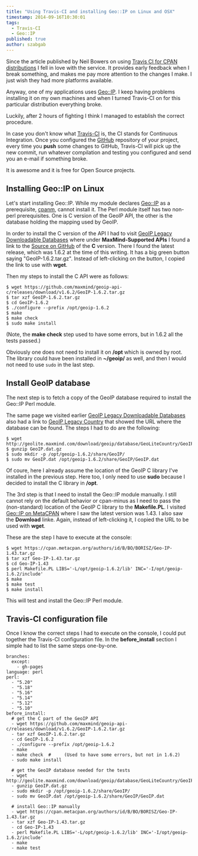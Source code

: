 ```yaml
---
title: "Using Travis-CI and installing Geo::IP on Linux and OSX"
timestamp: 2014-09-16T10:30:01
tags:
  - Travis-CI
  - Geo::IP
published: true
author: szabgab
---
```



Since the article published by Neil Bowers on using
[Travis CI for CPAN distributions](http://blogs.perl.org/users/neilb/2014/08/try-travis-ci-with-your-cpan-distributions.html) I fell in love with the
service. It provides early feedback when I break something, and makes me pay more attention to the changes I make. I just wish they had more platforms available.

Anyway, one of my applications uses [Geo::IP](https://metacpan.org/pod/Geo::IP). I keep having problems installing it on my own machines and
when I turned Travis-CI on for this particular distribution everything broke.

Luckily, after 2 hours of fighting I think I managed to establish the correct procedure.


In case you don't know what [Travis-CI](https://travis-ci.org/) is, the CI stands for Continuous Integration. Once you configured the
[GitHub](http://github.com/) repository of your project, every time you <b>push</b> some changes to GitHub, Travis-CI will pick up
the new commit, run whatever compilation and testing you configured and send you an e-mail if something broke.

It is awesome and it is free for Open Source projects.

## Installing Geo::IP on Linux

Let's start installing Geo::IP. While my module declares [Geo::IP](https://metacpan.org/pod/Geo::IP) as a
prerequisite, [cpanm](https://metacpan.org/pod/App::cpanminus), cannot install it. The Perl module itself
has two non-perl prerequisites. One is C version of the GeoIP API, the other is the database holding the mapping used by GeoIP.

In order to install the C version of the API I had to visit [GeoIP Legacy Downloadable Databases](http://dev.maxmind.com/geoip/legacy/downloadable/)
where under <b>MaxMind-Supported APIs</b> I found a link to the [Source on GitHub](https://github.com/maxmind/geoip-api-c/releases) of the <b>C</b> version.
There I found the latest release, which was 1.6.2 at the time of this writing. It has a big green button saying "GeoIP-1.6.2.tar.gz". Instead of left-clicking on the button,
I copied the link to use with <b>wget</b>.

Then my steps to install the C API were as follows:

```
$ wget https://github.com/maxmind/geoip-api-c/releases/download/v1.6.2/GeoIP-1.6.2.tar.gz
$ tar xzf GeoIP-1.6.2.tar.gz
$ cd GeoIP-1.6.2
$ ./configure --prefix /opt/geoip-1.6.2
$ make
$ make check
$ sudo make install
```

(Note, the <b>make check</b> step used to have some errors, but in 1.6.2 all the tests passed.)

Obviously one does not need to install it on <b>/opt</b> which is owned by root. The library could have been installed in
<b>~/geoip/</b> as well, and then I would not need to use `sudo` in the last step.


## Install GeoIP database

The next step is to fetch a copy of the GeoIP database required to install the Geo::IP Perl module.

The same page we visited earlier [GeoIP Legacy Downloadable Databases](http://dev.maxmind.com/geoip/legacy/downloadable/)
also had a link to [GeoIP Legacy Country](http://dev.maxmind.com/geoip/legacy/install/country/) that showed the URL
where the database can be found. The steps I had to do are the following:

```
$ wget http://geolite.maxmind.com/download/geoip/database/GeoLiteCountry/GeoIP.dat.gz
$ gunzip GeoIP.dat.gz
$ sudo mkdir -p /opt/geoip-1.6.2/share/GeoIP/
$ sudo mv GeoIP.dat /opt/geoip-1.6.2/share/GeoIP/GeoIP.dat
```

Of coure, here I already assume the location of the GeoIP C library I've installed in the previous step. Here too, I only
need to use <b>sudo</b> because I decided to install the C library in <b>/opt</b>.

The 3rd step is that I need to install the Geo::IP module manually. I still cannot rely on the default behavior or cpan-minus
as I need to pass the (non-standard) location of the GeoIP C library to the <b>Makefile.PL</b>. I visited
[Geo::IP on MetaCPAN](https://metacpan.org/pod/Geo::IP) where I saw the latest version was 1.43. I also saw the 
<b>Download</b> linke. Again, instead of left-clicking it, I copied the URL to be used with <b>wget</b>.

These are the step I have to execute at the console:

```
$ wget https://cpan.metacpan.org/authors/id/B/BO/BORISZ/Geo-IP-1.43.tar.gz
$ tar xzf Geo-IP-1.43.tar.gz
$ cd Geo-IP-1.43
$ perl Makefile.PL LIBS='-L/opt/geoip-1.6.2/lib' INC='-I/opt/geoip-1.6.2/include'
$ make
$ make test
$ make install
```

This will test and install the Geo::IP Perl module.


## Travis-CI configuration file

Once I know the correct steps I had to execute on the console, I could put together the Travis-CI configuration file.
In the <b>before_install</b> section I simple had to list the same steps one-by-one.

```
branches:
  except:
    - gh-pages
language: perl
perl:
  - "5.20"
  - "5.18"
  - "5.16"
  - "5.14"
  - "5.12"
  - "5.10"
before_install:
  # get the C part of the GeoIP API
  - wget https://github.com/maxmind/geoip-api-c/releases/download/v1.6.2/GeoIP-1.6.2.tar.gz
  - tar xzf GeoIP-1.6.2.tar.gz
  - cd GeoIP-1.6.2
  - ./configure --prefix /opt/geoip-1.6.2
  - make
  - make check  #     (Used to have some errors, but not in 1.6.2)
  - sudo make install

  # get the GeoIP database needed for the tests
  - wget http://geolite.maxmind.com/download/geoip/database/GeoLiteCountry/GeoIP.dat.gz
  - gunzip GeoIP.dat.gz
  - sudo mkdir -p /opt/geoip-1.6.2/share/GeoIP/
  - sudo mv GeoIP.dat /opt/geoip-1.6.2/share/GeoIP/GeoIP.dat

  # install Geo::IP manually
  - wget https://cpan.metacpan.org/authors/id/B/BO/BORISZ/Geo-IP-1.43.tar.gz
  - tar xzf Geo-IP-1.43.tar.gz
  - cd Geo-IP-1.43
  - perl Makefile.PL LIBS='-L/opt/geoip-1.6.2/lib' INC='-I/opt/geoip-1.6.2/include'
  - make
  - make test
```

